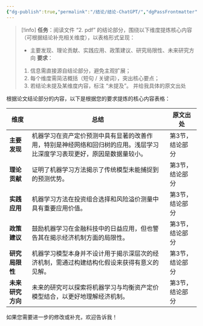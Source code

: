 ```yaml
---
{"dg-publish":true,"permalink":"/结论/结论-ChatGPT/","dgPassFrontmatter":true,"created":"2025-06-15T22:36:33.268+08:00"}
---
```




> [!info]
> **任务**：阅读文件 “2. pdf” 的结论部分，围绕以下维度提炼核心内容（可根据结论补充相关维度），以表格形式呈现：
> - 主要发现、理论贡献、实践应用、政策建议、研究局限性、未来研究方向
> **要求**：
> 1. 信息需直接源自结论部分，避免主观扩展；
> 2. 每个维度需简洁概括（短句 / 关键词），突出核心要点；
> 3. 若结论未提及某维度内容，标注 “未提及”。
> 并给我具体的原文出处

根据论文结论部分的内容，以下是根据您的要求提炼的核心内容表格：

|**维度**|**总结**|**原文出处**|
|---|---|---|
|**主要发现**|机器学习在资产定价预测中具有显著的改善作用，特别是神经网络和回归树的应用。浅层学习比深度学习表现更好，原因是数据量较小。|第3节，结论部分|
|**理论贡献**|证明了机器学习方法揭示了传统模型未能捕捉到的预测优势。|第3节，结论部分|
|**实践应用**|机器学习方法在投资组合选择和风险溢价测量中具有重要应用价值。|第3节，结论部分|
|**政策建议**|鼓励机器学习在金融科技中的日益应用，但也警告其在揭示经济机制方面的局限性。|第3节，结论部分|
|**研究局限性**|机器学习模型本身并不设计用于揭示深层次的经济机制，需通过构建结构化假设来获得有意义的见解。|第3节，结论部分|
|**未来研究方向**|未来的研究可以探索将机器学习与均衡资产定价模型结合，以更好地理解经济机制。|第3节，结论部分|

如果您需要进一步的修改或补充，欢迎告诉我！